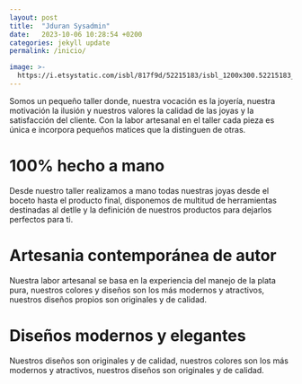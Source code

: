 ```yaml
---
layout: post
title:  "Jduran Sysadmin"
date:   2023-10-06 10:28:54 +0200
categories: jekyll update
permalink: /inicio/

image: >-
  https://i.etsystatic.com/isbl/817f9d/52215183/isbl_1200x300.52215183_fjpb3w8t.jpg?version=0
---
```


Somos un pequeño taller donde, nuestra vocación es la joyería, nuestra motivación la ilusión y nuestros valores la calidad de las joyas y la satisfacción del cliente. Con la labor artesanal en el taller cada pieza es única e incorpora pequeños matices que la distinguen de otras.

# 100% hecho a mano
Desde nuestro taller realizamos a mano todas nuestras joyas desde el boceto hasta el producto final, disponemos de multitud de herramientas destinadas al detlle y la definición de nuestros productos para dejarlos perfectos para ti.

# Artesania contemporánea de autor
Nuestra labor artesanal se basa en la experiencia del manejo de la plata pura, nuestros colores y diseños son los más modernos y atractivos, nuestros diseños propios son originales y de calidad.

# Diseños modernos y elegantes
Nuestros diseños son originales y de calidad, nuestros colores son los más modernos y atractivos, nuestros diseños son originales y de calidad.
